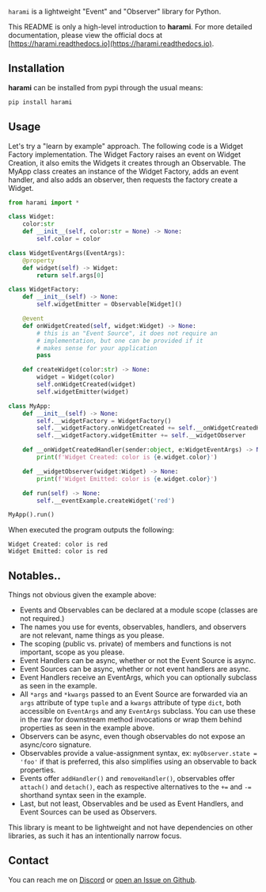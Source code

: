 `harami` is a lightweight "Event" and "Observer" library for Python.

This README is only a high-level introduction to **harami**. For more detailed documentation, please view the official docs at [https://harami.readthedocs.io](https://harami.readthedocs.io).

## Installation

**harami** can be installed from pypi through the usual means:

```bash
pip install harami
```

## Usage

Let's try a "learn by example" approach. The following code is a Widget Factory implementation. The Widget Factory raises an event on Widget Creation, it also emits the Widgets it creates through an Observable. The MyApp class creates an instance of the Widget Factory, adds an event handler, and also adds an observer, then requests the factory create a Widget.

```python
from harami import *

class Widget:
    color:str
    def __init__(self, color:str = None) -> None:
        self.color = color

class WidgetEventArgs(EventArgs):
    @property
    def widget(self) -> Widget:
        return self.args[0]

class WidgetFactory:
    def __init__(self) -> None:
        self.widgetEmitter = Observable[Widget]()

    @event
    def onWidgetCreated(self, widget:Widget) -> None:
        # this is an "Event Source", it does not require an
        # implementation, but one can be provided if it
        # makes sense for your application
        pass

    def createWidget(color:str) -> None:
        widget = Widget(color)
        self.onWidgetCreated(widget)
        self.widgetEmitter(widget)

class MyApp:
    def __init__(self) -> None:
        self.__widgetFactory = WidgetFactory()
        self.__widgetFactory.onWidgetCreated += self.__onWidgetCreatedHandler
        self.__widgetFactory.widgetEmitter += self.__widgetObserver

    def __onWidgetCreatedHandler(sender:object, e:WidgetEventArgs) -> None:
        print(f'Widget Created: color is {e.widget.color}')

    def __widgetObserver(widget:Widget) -> None:
        print(f'Widget Emitted: color is {e.widget.color}')

    def run(self) -> None:
        self.__eventExample.createWidget('red')

MyApp().run()
```

When executed the program outputs the following:

```plaintext
Widget Created: color is red
Widget Emitted: color is red
```

## Notables..

Things not obvious given the example above:

* Events and Observables can be declared at a module scope (classes are not required.)
* The names you use for events, observables, handlers, and observers are not relevant, name things as you please.
* The scoping (public vs. private) of members and functions is not important, scope as you please.
* Event Handlers can be async, whether or not the Event Source is async.
* Event Sources can be async, whether or not event handlers are async.
* Event Handlers receive an EventArgs, which you can optionally subclass as seen in the example.
* All `*args` and `*kwargs` passed to an Event Source are forwarded via an `args` attribute of type `tuple` and a `kwargs` attribute of type `dict`, both accessible on `EventArgs` and any `EventArgs` subclass. You can use these in the raw for downstream method invocations or wrap them behind properties as seen in the example above.
* Observers can be async, even though observables do not expose an async/coro signature.
* Observables provide a value-assignment syntax, ex: `myObserver.state = 'foo'` if that is preferred, this also simplifies using an observable to back properties.
* Events offer `addHandler()` and `removeHandler()`, observables offer `attach()` and `detach()`, each as respective alternatives to the `+=` and `-=` shorthand syntax seen in the example.
* Last, but not least, Observables and be used as Event Handlers, and Event Sources can be used as Observers.

This library is meant to be lightweight and not have dependencies on other libraries, as such it has an intentionally narrow focus.

## Contact

You can reach me on [Discord](https://discordapp.com/users/307684202080501761) or [open an Issue on Github](https://github.com/wilson0x4d/harami/issues/new/choose).
